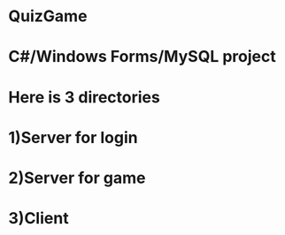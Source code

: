 # QuizGame
# C#/Windows Forms/MySQL project
# Here is 3 directories 
# 1)Server for login
# 2)Server for game
# 3)Client
